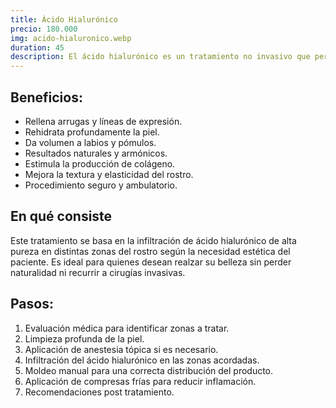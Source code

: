 ```yaml
---
title: Ácido Hialurónico
precio: 180.000
img: acido-hialuronico.webp
duration: 45
description: El ácido hialurónico es un tratamiento no invasivo que permite rellenar arrugas, surcos y dar volumen a zonas específicas del rostro. Su efecto es inmediato y natural, devolviendo juventud y frescura a la piel.
---
```


## Beneficios:
- Rellena arrugas y líneas de expresión.
- Rehidrata profundamente la piel.
- Da volumen a labios y pómulos.
- Resultados naturales y armónicos.
- Estimula la producción de colágeno.
- Mejora la textura y elasticidad del rostro.
- Procedimiento seguro y ambulatorio.

## En qué consiste
Este tratamiento se basa en la infiltración de ácido hialurónico de alta pureza en distintas zonas del rostro según la necesidad estética del paciente. Es ideal para quienes desean realzar su belleza sin perder naturalidad ni recurrir a cirugías invasivas.

## Pasos:

1. Evaluación médica para identificar zonas a tratar.
2. Limpieza profunda de la piel.
3. Aplicación de anestesia tópica si es necesario.
4. Infiltración del ácido hialurónico en las zonas acordadas.
5. Moldeo manual para una correcta distribución del producto.
6. Aplicación de compresas frías para reducir inflamación.
7. Recomendaciones post tratamiento.
